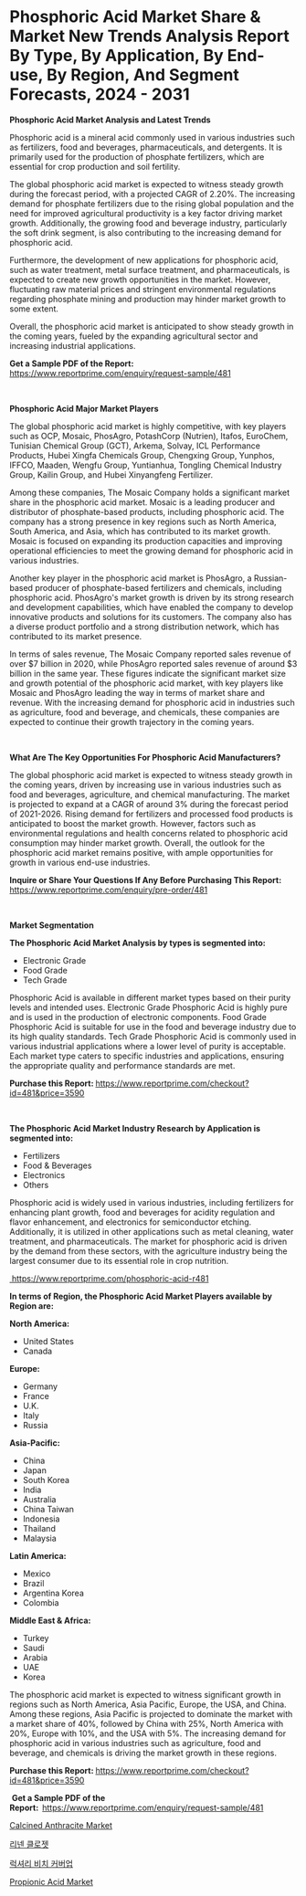 <p><h1>Phosphoric Acid Market Share & Market New Trends Analysis Report By Type, By Application, By End-use, By Region, And Segment Forecasts, 2024 - 2031</h1></p><p><strong>Phosphoric Acid Market Analysis and Latest Trends</strong></p>
<p><p>Phosphoric acid is a mineral acid commonly used in various industries such as fertilizers, food and beverages, pharmaceuticals, and detergents. It is primarily used for the production of phosphate fertilizers, which are essential for crop production and soil fertility.</p><p>The global phosphoric acid market is expected to witness steady growth during the forecast period, with a projected CAGR of 2.20%. The increasing demand for phosphate fertilizers due to the rising global population and the need for improved agricultural productivity is a key factor driving market growth. Additionally, the growing food and beverage industry, particularly the soft drink segment, is also contributing to the increasing demand for phosphoric acid.</p><p>Furthermore, the development of new applications for phosphoric acid, such as water treatment, metal surface treatment, and pharmaceuticals, is expected to create new growth opportunities in the market. However, fluctuating raw material prices and stringent environmental regulations regarding phosphate mining and production may hinder market growth to some extent.</p><p>Overall, the phosphoric acid market is anticipated to show steady growth in the coming years, fueled by the expanding agricultural sector and increasing industrial applications.</p></p>
<p><strong>Get a Sample PDF of the Report:&nbsp;</strong> <a href="https://www.reportprime.com/enquiry/request-sample/481">https://www.reportprime.com/enquiry/request-sample/481</a></p>
<p>&nbsp;</p>
<p><strong>Phosphoric Acid Major Market Players</strong></p>
<p><p>The global phosphoric acid market is highly competitive, with key players such as OCP, Mosaic, PhosAgro, PotashCorp (Nutrien), Itafos, EuroChem, Tunisian Chemical Group (GCT), Arkema, Solvay, ICL Performance Products, Hubei Xingfa Chemicals Group, Chengxing Group, Yunphos, IFFCO, Maaden, Wengfu Group, Yuntianhua, Tongling Chemical Industry Group, Kailin Group, and Hubei Xinyangfeng Fertilizer. </p><p>Among these companies, The Mosaic Company holds a significant market share in the phosphoric acid market. Mosaic is a leading producer and distributor of phosphate-based products, including phosphoric acid. The company has a strong presence in key regions such as North America, South America, and Asia, which has contributed to its market growth. Mosaic is focused on expanding its production capacities and improving operational efficiencies to meet the growing demand for phosphoric acid in various industries.</p><p>Another key player in the phosphoric acid market is PhosAgro, a Russian-based producer of phosphate-based fertilizers and chemicals, including phosphoric acid. PhosAgro's market growth is driven by its strong research and development capabilities, which have enabled the company to develop innovative products and solutions for its customers. The company also has a diverse product portfolio and a strong distribution network, which has contributed to its market presence.</p><p>In terms of sales revenue, The Mosaic Company reported sales revenue of over $7 billion in 2020, while PhosAgro reported sales revenue of around $3 billion in the same year. These figures indicate the significant market size and growth potential of the phosphoric acid market, with key players like Mosaic and PhosAgro leading the way in terms of market share and revenue. With the increasing demand for phosphoric acid in industries such as agriculture, food and beverage, and chemicals, these companies are expected to continue their growth trajectory in the coming years.</p></p>
<p>&nbsp;</p>
<p><strong>What Are The Key Opportunities For Phosphoric Acid Manufacturers?</strong></p>
<p><p>The global phosphoric acid market is expected to witness steady growth in the coming years, driven by increasing use in various industries such as food and beverages, agriculture, and chemical manufacturing. The market is projected to expand at a CAGR of around 3% during the forecast period of 2021-2026. Rising demand for fertilizers and processed food products is anticipated to boost the market growth. However, factors such as environmental regulations and health concerns related to phosphoric acid consumption may hinder market growth. Overall, the outlook for the phosphoric acid market remains positive, with ample opportunities for growth in various end-use industries.</p></p>
<p><strong>Inquire or Share Your Questions If Any Before Purchasing This Report:</strong> <a href="https://www.reportprime.com/enquiry/pre-order/481">https://www.reportprime.com/enquiry/pre-order/481</a></p>
<p>&nbsp;</p>
<p><strong>Market Segmentation</strong></p>
<p><strong>The Phosphoric Acid Market Analysis by types is segmented into:</strong></p>
<p><ul><li>Electronic Grade</li><li>Food Grade</li><li>Tech Grade</li></ul></p>
<p><p>Phosphoric Acid is available in different market types based on their purity levels and intended uses. Electronic Grade Phosphoric Acid is highly pure and is used in the production of electronic components. Food Grade Phosphoric Acid is suitable for use in the food and beverage industry due to its high quality standards. Tech Grade Phosphoric Acid is commonly used in various industrial applications where a lower level of purity is acceptable. Each market type caters to specific industries and applications, ensuring the appropriate quality and performance standards are met.</p></p>
<p><strong>Purchase this Report:&nbsp;</strong><a href="https://www.reportprime.com/checkout?id=481&price=3590">https://www.reportprime.com/checkout?id=481&price=3590</a></p>
<p>&nbsp;</p>
<p><strong>The Phosphoric Acid Market Industry Research by Application is segmented into:</strong></p>
<p><ul><li>Fertilizers</li><li>Food & Beverages</li><li>Electronics</li><li>Others</li></ul></p>
<p><p>Phosphoric acid is widely used in various industries, including fertilizers for enhancing plant growth, food and beverages for acidity regulation and flavor enhancement, and electronics for semiconductor etching. Additionally, it is utilized in other applications such as metal cleaning, water treatment, and pharmaceuticals. The market for phosphoric acid is driven by the demand from these sectors, with the agriculture industry being the largest consumer due to its essential role in crop nutrition.</p></p>
<p><a href="https://www.reportprime.com/phosphoric-acid-r481">&nbsp;https://www.reportprime.com/phosphoric-acid-r481</a></p>
<p><strong>In terms of Region, the Phosphoric Acid Market Players available by Region are:</strong></p>
<p>
    <p> <strong> North America: </strong>
        <ul>
            <li>United States</li>
            <li>Canada</li>
        </ul>
        </p> 
    <p> <strong> Europe: </strong>
        <ul>
            <li>Germany</li>
            <li>France</li>
            <li>U.K.</li>
            <li>Italy</li>
            <li>Russia</li>
        </ul>
        </p> 
    <p> <strong> Asia-Pacific: </strong>
        <ul>
            <li>China</li>
            <li>Japan</li>
            <li>South Korea</li>
            <li>India</li>
            <li>Australia</li>
            <li>China Taiwan</li>
            <li>Indonesia</li>
            <li>Thailand</li>
            <li>Malaysia</li>
        </ul>
        </p> 
    <p> <strong> Latin America: </strong>
        <ul>
            <li>Mexico</li>
            <li>Brazil</li>
            <li>Argentina Korea</li>
            <li>Colombia</li>
        </ul>
        </p> 
    <p> <strong> Middle East & Africa: </strong>
        <ul>
            <li>Turkey</li>
            <li>Saudi</li>
            <li>Arabia</li>
            <li>UAE</li>
            <li>Korea</li>
        </ul>
    </p>
    </p>
<p><p>The phosphoric acid market is expected to witness significant growth in regions such as North America, Asia Pacific, Europe, the USA, and China. Among these regions, Asia Pacific is projected to dominate the market with a market share of 40%, followed by China with 25%, North America with 20%, Europe with 10%, and the USA with 5%. The increasing demand for phosphoric acid in various industries such as agriculture, food and beverage, and chemicals is driving the market growth in these regions.</p></p>
<p><strong>Purchase this Report: </strong><a href="https://www.reportprime.com/checkout?id=481&price=3590">https://www.reportprime.com/checkout?id=481&price=3590</a></p>
<p>&nbsp;<strong>Get a Sample PDF of the Report:&nbsp;&nbsp;</strong><a href="https://www.reportprime.com/enquiry/request-sample/481">https://www.reportprime.com/enquiry/request-sample/481</a></p>
<p><strong></strong></p>
<p><p><a href="https://github.com/wusalecollins540tpqoz/Market-Research-Report-List-2/blob/main/calcined-anthracite-market.md">Calcined Anthracite Market</a></p><p><a href="https://github.com/RonSpencer61/Market-Research-Report-List-1/blob/main/235450667580.md">리넨 클로젯</a></p><p><a href="https://github.com/valroy852/Market-Research-Report-List-1/blob/main/246113567579.md">럭셔리 비치 커버업</a></p><p><a href="https://github.com/kathiaseamanalvaradovlprc2h/Market-Research-Report-List-2/blob/main/propionic-acid-market.md">Propionic Acid Market</a></p></p>